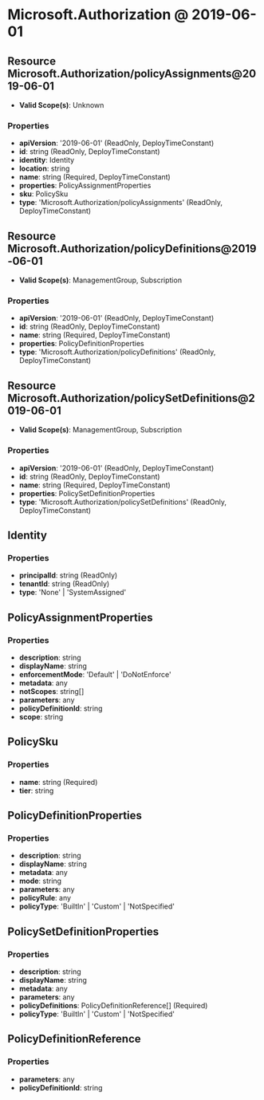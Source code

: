 # Microsoft.Authorization @ 2019-06-01

## Resource Microsoft.Authorization/policyAssignments@2019-06-01
* **Valid Scope(s)**: Unknown
### Properties
* **apiVersion**: '2019-06-01' (ReadOnly, DeployTimeConstant)
* **id**: string (ReadOnly, DeployTimeConstant)
* **identity**: Identity
* **location**: string
* **name**: string (Required, DeployTimeConstant)
* **properties**: PolicyAssignmentProperties
* **sku**: PolicySku
* **type**: 'Microsoft.Authorization/policyAssignments' (ReadOnly, DeployTimeConstant)

## Resource Microsoft.Authorization/policyDefinitions@2019-06-01
* **Valid Scope(s)**: ManagementGroup, Subscription
### Properties
* **apiVersion**: '2019-06-01' (ReadOnly, DeployTimeConstant)
* **id**: string (ReadOnly, DeployTimeConstant)
* **name**: string (Required, DeployTimeConstant)
* **properties**: PolicyDefinitionProperties
* **type**: 'Microsoft.Authorization/policyDefinitions' (ReadOnly, DeployTimeConstant)

## Resource Microsoft.Authorization/policySetDefinitions@2019-06-01
* **Valid Scope(s)**: ManagementGroup, Subscription
### Properties
* **apiVersion**: '2019-06-01' (ReadOnly, DeployTimeConstant)
* **id**: string (ReadOnly, DeployTimeConstant)
* **name**: string (Required, DeployTimeConstant)
* **properties**: PolicySetDefinitionProperties
* **type**: 'Microsoft.Authorization/policySetDefinitions' (ReadOnly, DeployTimeConstant)

## Identity
### Properties
* **principalId**: string (ReadOnly)
* **tenantId**: string (ReadOnly)
* **type**: 'None' | 'SystemAssigned'

## PolicyAssignmentProperties
### Properties
* **description**: string
* **displayName**: string
* **enforcementMode**: 'Default' | 'DoNotEnforce'
* **metadata**: any
* **notScopes**: string[]
* **parameters**: any
* **policyDefinitionId**: string
* **scope**: string

## PolicySku
### Properties
* **name**: string (Required)
* **tier**: string

## PolicyDefinitionProperties
### Properties
* **description**: string
* **displayName**: string
* **metadata**: any
* **mode**: string
* **parameters**: any
* **policyRule**: any
* **policyType**: 'BuiltIn' | 'Custom' | 'NotSpecified'

## PolicySetDefinitionProperties
### Properties
* **description**: string
* **displayName**: string
* **metadata**: any
* **parameters**: any
* **policyDefinitions**: PolicyDefinitionReference[] (Required)
* **policyType**: 'BuiltIn' | 'Custom' | 'NotSpecified'

## PolicyDefinitionReference
### Properties
* **parameters**: any
* **policyDefinitionId**: string

